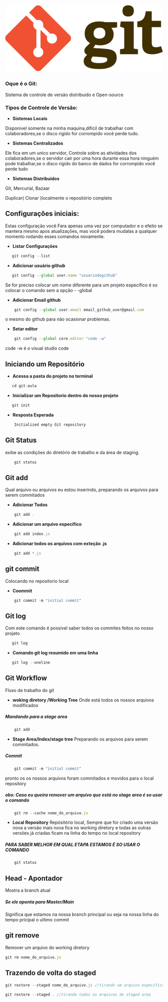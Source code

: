 <h1 align="center">
    <img alt="git Image" title="git Image" src="./img/git.png" />
</h1>

### Oque é o Git:
Sistema de controle de versão distribuido e Open-source

### Tipos de Controle de Versão:
- **Sistemas Locais**

Disponivel somente na minha maquina,dificil de trabalhar com colaboradores,se o disco rigido for corrompido você perde tudo.

- **Sistemas Centralizados**

Ele fica em um unico servidor, Controle sobre as atividades dos colaboradores,se o servidor cair por uma hora durante essa hora ninguém pode trabalhar,se o disco rigido do banco de dados for corrompido você perde tudo

- **Sistemas Distribuidos**

Git, Mercurial, Bazaar

Duplicar( Clonar )localmente o repositório completo


## Configurações iniciais:
Estas configuração você Fara apenas uma vez por computador e o efeito se mantera mesmo apos atualizações, mas você podera mudalas a qualquer momento rodando esses comandos novamente.

 - **Listar Configurações**
 ```jsx
    git config --list
 ```
 - **Adicionar usuário github**
 ``` jsx 
    git config --global user.name "usuariodogithub"
 ```
 Se for preciso  colocar um nome diferente para um projeto específico é so colocar o comando sem a opção   - -global

- **Adicionar Email github**
```jsx
    git config --global user.email email_github_user@gmail.com
```
 o mesmo do github para não ocasionar problemas.

- **Setar editor**
```jsx
    git config --global core.editor "code -w"
```
code -w  é o visual studio code

## Iniciando um Repositório
 - **Acessa a pasta do projeto no terminal**
 ```jsx
    cd git-aula
 ```
 - **Inicializar um Repositorio dentro do nosso projeto**
 ```jsx
    git init
 ```
 - **Resposta Esperada**
 ```jsx
     Initialized empty Git repository
 ```

## Git Status
exibe as condições do diretório de trabalho e da área de staging.
```jsx
    git status
```

## Git add
Qual arquivo ou arquivos eu estou inserindo, preparando os arquivos para serem commitados

- **Adicionar Todos**
```jsx
    git add .
```

- **Adicionar um arquivo especifico**
```jsx
    git add index.js
```

- **Adicionar todos os arquivos com exteção .js**
```jsx
    git add *.js
```

## git commit
Colocando no repositorio local

- **Coommit**
```jsx
    git commit -m "initial commit"
```

## Git log
Com este comando é possivel saber todos os commites feitos no nosso projeto

 ```jsx
    git log
 ```
- **Comando git log resumido em uma linha**
 ```jsx
    git log --oneline
 ```

 ## Git Workflow
 Fluxo de trabalho do git

- **woking diretory /Working Tree**
Onde está todos os nossos arquivos modificados
##### Mandando para a stage area 
```jsx
    git add .
```
- **Stage Area/Index/stage tree**
Preparando os arquivos para serem commitados.
##### Commit
```jsx
    git commit -m "initial commit"
```
pronto os os nossos arquivos foram commitados e movidos para o local repository

##### obs: Caso eu queira remover um arquivo que está no stage area é so usar o comando 
```jsx 
    git rm --cache nome_do_arquivo.js
```
- **Local Repository**
Repósitório local, Sempre que for criado uma versão nova a versão mais nova fica no working diretory e todas as outras versões já criadas ficam  na linha do tempo  no local repository

##### PARA SABER MELHOR EM QUAL ETAPA ESTAMOS É SO USAR O COMANDO 

```jsx 
    git status
```

## Head - Apontador 
Mostra a branch atual 
##### Se ele aponta para Master/Main
Significa que estamos na nossa branch principal ou seja na nossa linha do tempo pricipal o ultimo commit 


## git remove
Remover um arquivo do working diretory 

```jsx
git rm nome_do_arquivo.js
```

## Trazendo de volta do staged
```jsx
git restore --staged nome_do_arquivo.js //tirando um arquivo especifico do staged area
```

```jsx
git restore --staged . //tirando todos os arquivos do staged area
```
